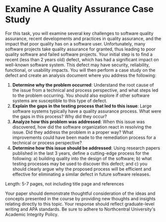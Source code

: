 # Examine A Quality Assurance Case Study

For this task, you will examine several key challenges to software quality assurance, recent developments and practices in quality assurance, and the impact that poor quality has on a software user. Unfortunately, many software projects take quality assurance for granted, thus leading to poor quality software and failed software projects. Your initial step is to find a recent (less than 2 years old) defect, which has had a significant impact on well-known software system. This defect may have security, reliability, functional, or usability impacts. You will then perform a case study on the defect and create an analysis document where you address the following:

1. **Determine why the problem occurred**: Understand the root cause of the issue from a technical and process perspective, and what steps led to the problem occurring. You should also explore if other software systems are susceptible to this type of defect.
2. **Explain the gaps in the testing process that led to this issue**: Large software systems typically have a quality assurance process.  What were the gaps in this process? Why did they occur?
3. **Analyze how this problem was addressed**: When this issue was discovered, how did the software organization react in resolving the issue. Did they address the problem in a proper way? What improvements could have been made to the remediation process for a technical or process perspective?
4. **Determine how this issue should be addressed**: Using research papers published in the last 3 years, define a cutting-edge process for the following: a) building quality into the design of the software; b) what testing processes may be used to discover this defect; and c) you should clearly argue why the proposed process will be efficient and effective for eliminating a similar defect in future software releases.

Length: 5-7 pages, not including title page and references

Your paper should demonstrate thoughtful consideration of the ideas and concepts presented in the course by providing new thoughts and insights relating directly to this topic. Your response should reflect graduate-level writing and APA standards. Be sure to adhere to Northcentral University's Academic Integrity Policy.
